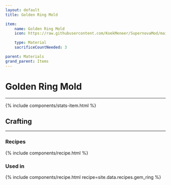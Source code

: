 ```yaml
---
layout: default
title: Golden Ring Mold

item:
    name: Golden Ring Mold
    icon: https://raw.githubusercontent.com/KoekMeneer/SupernovaMod/main/Content/Items/Materials/GoldenRingMold.png

    type: Material
    sacrificeCountNeeded: 3

parent: Materials
grand_parent: Items
---
```


# Golden Ring Mold
---
{% include components/stats-item.html %}

## Crafting
---
### Recipes
{% include components/recipe.html %}

### Used in
{% include components/recipe.html recipe=site.data.recipes.gem_ring %}